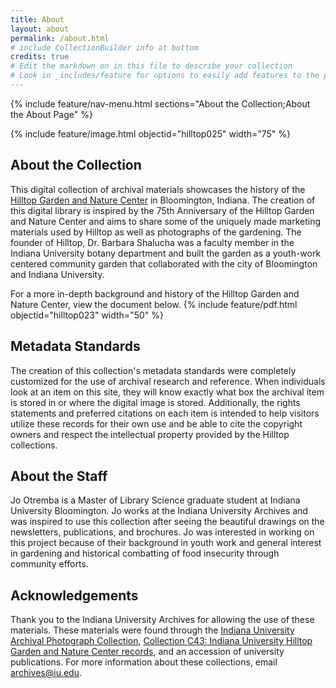 ```yaml
---
title: About
layout: about
permalink: /about.html
# include CollectionBuilder info at bottom
credits: true
# Edit the markdown on in this file to describe your collection
# Look in _includes/feature for options to easily add features to the page
---
```


{% include feature/nav-menu.html sections="About the Collection;About the About Page" %}
  
{% include feature/image.html objectid="hilltop025" width="75" %}

## About the Collection

This digital collection of archival materials showcases the history of the [Hilltop Garden and Nature Center](https://hilltop.indiana.edu/index.html) in Bloomington, Indiana. The creation of this digital library is inspired by the 75th Anniversary of the Hilltop Garden and Nature Center and aims to share some of the uniquely made marketing materials used by Hilltop as well as photographs of the gardening. The founder of Hilltop, Dr. Barbara Shalucha was a faculty member in the Indiana University botany department and built the garden as a youth-work centered community garden that collaborated with the city of Bloomington and Indiana University.

For a more in-depth background and history of the Hilltop Garden and Nature Center, view the document below.
{% include feature/pdf.html objectid="hilltop023" width="50" %}

## Metadata Standards
The creation of this collection's metadata standards were completely customized for the use of archival research and reference. When individuals look at an item on this site, they will know exactly what box the archival item is stored in or where the digital image is stored. Additionally, the rights statements and preferred citations on each item is intended to help visitors utilize these records for their own use and be able to cite the copyright owners and respect the intellectual property provided by the Hilltop collections.

## About the Staff
Jo Otremba is a Master of Library Science graduate student at Indiana University Bloomington. Jo works at the Indiana University Archives and was inspired to use this collection after seeing the beautiful drawings on the newsletters, publications, and brochures. Jo was interested in working on this project because of their background in youth work and general interest in gardening and historical combatting of food insecurity through community efforts.

## Acknowledgements
Thank you to the Indiana University Archives for allowing the use of these materials. These materials were found through the [Indiana University Archival Photograph Collection](https://webapp1.dlib.indiana.edu/archivesphotos/index.jsp), [Collection C43: Indiana University Hilltop Garden and Nature Center records](https://archives.iu.edu/catalog/InU-Ar-VAA2614), and an accession of university publications. For more information about these collections, email archives@iu.edu.